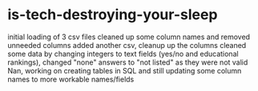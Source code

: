 # is-tech-destroying-your-sleep
initial loading of 3 csv files
cleaned up some column names and removed unneeded columns
added another csv, cleanup up the columns
cleaned some data by changing integers to text fields (yes/no and educational rankings), changed "none" answers to "not listed" as they were not valid Nan, working on creating tables in SQL and still updating some column names to more workable names/fields
